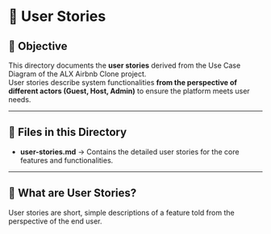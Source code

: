 # 📝 User Stories

## 📌 Objective
This directory documents the **user stories** derived from the Use Case Diagram of the ALX Airbnb Clone project.  
User stories describe system functionalities **from the perspective of different actors (Guest, Host, Admin)** to ensure the platform meets user needs.

---

## 📂 Files in this Directory
- **user-stories.md** → Contains the detailed user stories for the core features and functionalities.

---

## 📖 What are User Stories?
User stories are short, simple descriptions of a feature told from the perspective of the end user. 

